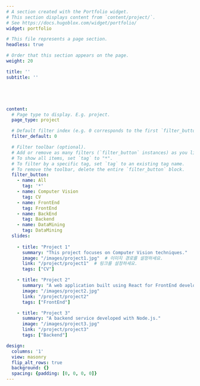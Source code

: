 ```yaml
---
# A section created with the Portfolio widget.
# This section displays content from `content/project/`.
# See https://docs.hugoblox.com/widget/portfolio/
widget: portfolio

# This file represents a page section.
headless: true

# Order that this section appears on the page.
weight: 20

title: ''
subtitle: ''





content:
  # Page type to display. E.g. project.
  page_type: project

  # Default filter index (e.g. 0 corresponds to the first `filter_button` instance below).
  filter_default: 0

  # Filter toolbar (optional).
  # Add or remove as many filters (`filter_button` instances) as you like.
  # To show all items, set `tag` to "*".
  # To filter by a specific tag, set `tag` to an existing tag name.
  # To remove the toolbar, delete the entire `filter_button` block.
  filter_button:
    - name: All
      tag: '*'
    - name: Computer Vision
      tag: CV
    - name: FrontEnd
      tag: FrontEnd
    - name: BackEnd
      tag: Backend
    - name: DataMining
      tag: DataMining 
  slides:
      
    - title: "Project 1"
      summary: "This project focuses on Computer Vision techniques."
      image: "/images/project1.jpg"  # 이미지 경로를 설정하세요.
      link: "/project/project1"  # 링크를 설정하세요.
      tags: ["CV"]

    - title: "Project 2"
      summary: "A web application built using React for FrontEnd development."
      image: "/images/project2.jpg"
      link: "/project/project2"
      tags: ["FrontEnd"]

    - title: "Project 3"
      summary: "A backend service developed with Node.js."
      image: "/images/project3.jpg"
      link: "/project/project3"
      tags: ["Backend"]

design:
  columns: '1'
  view: masonry
  flip_alt_rows: true
  background: {}
  spacing: {padding: [0, 0, 0, 0]}
---
```

